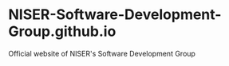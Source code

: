# NISER-Software-Development-Group.github.io
Official website of NISER's Software Development Group
